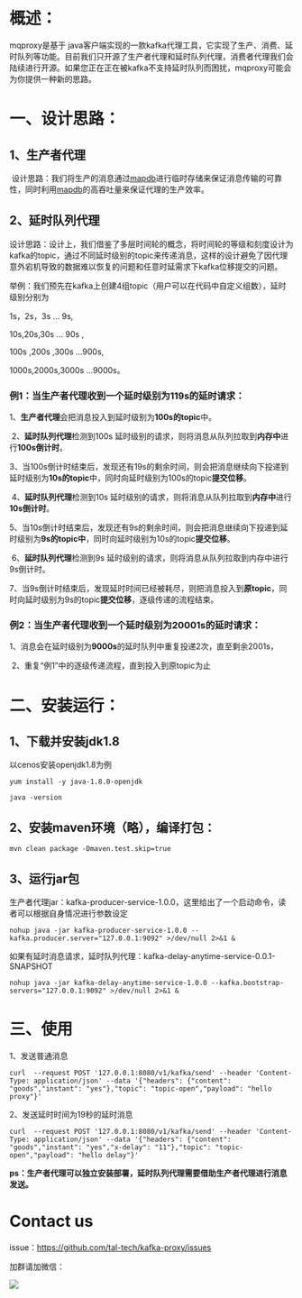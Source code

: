



# 概述：

mqproxy是基于 java客户端实现的一款kafka代理工具，它实现了生产、消费、延时队列等功能。目前我们只开源了生产者代理和延时队列代理，消费者代理我们会陆续进行开源。如果您正在正在被kafka不支持延时队列而困扰，mqproxy可能会为你提供一种新的思路。

# 一、设计思路：

## 1、生产者代理

​	设计思路：我们将生产的消息通过[mapdb](http://www.mapdb.org/)进行临时存储来保证消息传输的可靠性，同时利用[mapdb](http://www.mapdb.org/)的高吞吐量来保证代理的生产效率。

## 2、延时队列代理

​	设计思路：设计上，我们借鉴了多层时间轮的概念，将时间轮的等级和刻度设计为kafka的topic，通过不同延时级别的topic来传递消息，这样的设计避免了因代理意外宕机导致的数据难以恢复的问题和任意时延需求下kafka位移提交的问题。

举例：我们预先在kafka上创建4组topic（用户可以在代码中自定义组数），延时级别分别为

1s，2s，3s ... 9s, 

10s,20s,30s ... 90s ,

100s ,200s ,300s ...900s,

1000s,2000s,3000s ...9000s。

### 	  例1：当生产者代理收到一个延时级别为119s的延时请求：

​		1、**生产者代理**会把消息投入到延时级别为**100s的topic**中。

​		2、**延时队列代理**检测到100s 延时级别的请求，则将消息从队列拉取到**内存中**进行**100s倒计时**。

​		3、当100s倒计时结束后，发现还有19s的剩余时间，则会把消息继续向下投递到延时级别为**10s的topic**中，同时向延时级别为100s的topic**提交位移**。

​		4、**延时队列代理**检测到10s 延时级别的请求，则将消息从队列拉取到**内存中**进行**10s倒计时**。

​		5、当10s倒计时结束后，发现还有9s的剩余时间，则会把消息继续向下投递到延时级别为**9s的topic中**，同时向延时级别为10s的topic**提交位移**。

​		6、**延时队列代理**检测到9s 延时级别的请求，则将消息从队列拉取到内存中进行9s倒计时。

​		7、当9s倒计时结束后，发现延时时间已经被耗尽，则把消息投入到**原topic**，同时向延时级别为9s的topic**提交位移**，逐级传递的流程结束。

###      例2：当生产者代理收到一个延时级别为20001s的延时请求：

​		1、消息会在延时级别为**9000s**的延时队列中重复投递2次，直至剩余2001s，

​		2、重复“例1”中的逐级传递流程，直到投入到原topic为止



# 二、安装运行：

## 1、下载并安装jdk1.8

以cenos安装openjdk1.8为例

```
yum install -y java-1.8.0-openjdk
```

```
java -version
```

## 2、安装maven环境（略），编译打包：

```
mvn clean package -Dmaven.test.skip=true
```

## 3、运行jar包

生产者代理jar：kafka-producer-service-1.0.0，这里给出了一个启动命令，读者可以根据自身情况进行参数设定

```
nohup java -jar kafka-producer-service-1.0.0 --kafka.producer.server="127.0.0.1:9092" >/dev/null 2>&1 &
```

如果有延时消息请求，延时队列代理：kafka-delay-anytime-service-0.0.1-SNAPSHOT

```
nohup java -jar kafka-delay-anytime-service-1.0.0 --kafka.bootstrap-servers="127.0.0.1:9092" >/dev/null 2>&1 &
```



# 三、使用

1、发送普通消息

```
curl  --request POST '127.0.0.1:8080/v1/kafka/send' --header 'Content-Type: application/json' --data '{"headers": {"content": "goods","instant": "yes"},"topic": "topic-open","payload": "hello proxy"}'
```

2、发送延时时间为19秒的延时消息

```
curl  --request POST '127.0.0.1:8080/v1/kafka/send' --header 'Content-Type: application/json' --data '{"headers": {"content": "goods","instant": "yes","x-delay": "11"},"topic": "topic-open","payload": "hello delay"}'
```

**ps：生产者代理可以独立安装部署，延时队列代理需要借助生产者代理进行消息发送。**



# Contact us

issue：https://github.com/tal-tech/kafka-proxy/issues

加群请加微信：

![](http://static0.xesimg.com/tal-tech-pic/fend/assets/contactus.png)

